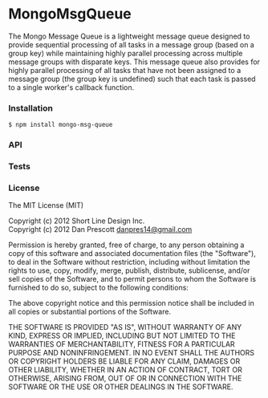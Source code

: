 # MongoMsgQueue

The Mongo Message Queue is a lightweight message queue
designed to provide sequential processing of all tasks in
a message group (based on a group key) while maintaining highly
parallel processing across multiple message groups with disparate
keys.  This message queue also provides for highly parallel processing
of all tasks that have not been assigned to a message group (the group key is
undefined) such that each task is passed to a single worker's callback function.


### Installation

    $ npm install mongo-msg-queue


### API


### Tests


### License

The MIT License (MIT)

Copyright (c) 2012 Short Line Design Inc.  
Copyright (c) 2012 Dan Prescott <danpres14@gmail.com>  

Permission is hereby granted, free of charge, to any person obtaining a copy of this software and associated documentation files (the "Software"), to deal in the Software without restriction, including without limitation the rights to use, copy, modify, merge, publish, distribute, sublicense, and/or sell copies of the Software, and to permit persons to whom the Software is furnished to do so, subject to the following conditions:

The above copyright notice and this permission notice shall be included in all copies or substantial portions of the Software.

THE SOFTWARE IS PROVIDED "AS IS", WITHOUT WARRANTY OF ANY KIND, EXPRESS OR IMPLIED, INCLUDING BUT NOT LIMITED TO THE WARRANTIES OF MERCHANTABILITY, FITNESS FOR A PARTICULAR PURPOSE AND NONINFRINGEMENT. IN NO EVENT SHALL THE AUTHORS OR COPYRIGHT HOLDERS BE LIABLE FOR ANY CLAIM, DAMAGES OR OTHER LIABILITY, WHETHER IN AN ACTION OF CONTRACT, TORT OR OTHERWISE, ARISING FROM, OUT OF OR IN CONNECTION WITH THE SOFTWARE OR THE USE OR OTHER DEALINGS IN THE SOFTWARE.
